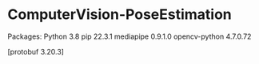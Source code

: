 # ComputerVision-PoseEstimation

Packages:
Python 3.8
pip 22.3.1
mediapipe 0.9.1.0
opencv-python 4.7.0.72

[protobuf 3.20.3]
